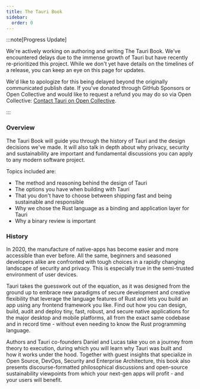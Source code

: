 ```yaml
---
title: The Tauri Book
sidebar:
  order: 0
---
```


:::note[Progress Update]

We're actively working on authoring and writing The Tauri Book. We've encountered delays due to the immense growth of Tauri but have recently re-prioritized this project. While we don't yet have details on the timelines of a release, you can keep an eye on this page for updates.

We'd like to apologize for this being delayed beyond the originally communicated publish date. If you've donated through GitHub Sponsors or Open Collective and would like to request a refund you may do so via Open Collective: [Contact Tauri on Open Collective](https://opencollective.com/tauri/contact).

:::

### Overview

The Tauri Book will guide you through the history of Tauri and the design decisions we've made. It will also talk in depth about why privacy, security and sustainability are important and fundamental discussions you can apply to any modern software project.

Topics included are:

- The method and reasoning behind the design of Tauri
- The options you have when building with Tauri
- That you don't have to choose between shipping fast and being sustainable and responsible
- Why we chose the Rust language as a binding and application layer for Tauri
- Why a binary review is important

### History

In 2020, the manufacture of native-apps has become easier and more accessible than ever before. All the same, beginners and seasoned developers alike are confronted with tough choices in a rapidly changing landscape of security and privacy. This is especially true in the semi-trusted environment of user devices.

Tauri takes the guesswork out of the equation, as it was designed from the ground up to embrace new paradigms of secure development and creative flexibility that leverage the language features of Rust and lets you build an app using any frontend framework you like. Find out how you can design, build, audit and deploy tiny, fast, robust, and secure native applications for the major desktop and mobile platforms, all from the exact same codebase and in record time - without even needing to know the Rust programming language.

Authors and Tauri co-founders Daniel and Lucas take you on a journey from theory to execution, during which you will learn why Tauri was built and how it works under the hood. Together with guest insights that specialize in Open Source, DevOps, Security and Enterprise Architecture, this book also presents discourse-formatted philosophical discussions and open-source sustainability viewpoints from which your next-gen apps will profit - and your users will benefit.
